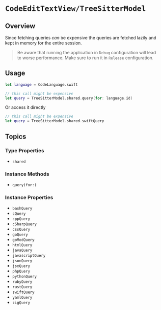 # ``CodeEditTextView/TreeSitterModel``

## Overview

Since fetching queries *can* be expensive the queries are fetched lazily and kept in memory for the entire session.

> Be aware that running the application in `Debug` configuration will lead to worse performance. Make sure to run it in `Release` configuration.

## Usage

```swift
let language = CodeLanguage.swift

// this call might be expensive
let query = TreeSitterModel.shared.query(for: language.id)
```
Or access it directly
```swift
// this call might be expensive
let query = TreeSitterModel.shared.swiftQuery
```

## Topics

### Type Properties

- ``shared``

### Instance Methods

- ``query(for:)``

### Instance Properties

- ``bashQuery``
- ``cQuery``
- ``cppQuery``
- ``cSharpQuery``
- ``cssQuery``
- ``goQuery``
- ``goModQuery``
- ``htmlQuery``
- ``javaQuery``
- ``javascriptQuery``
- ``jsonQuery``
- ``jsxQuery``
- ``phpQuery``
- ``pythonQuery``
- ``rubyQuery``
- ``rustQuery``
- ``swiftQuery``
- ``yamlQuery``
- ``zigQuery``
